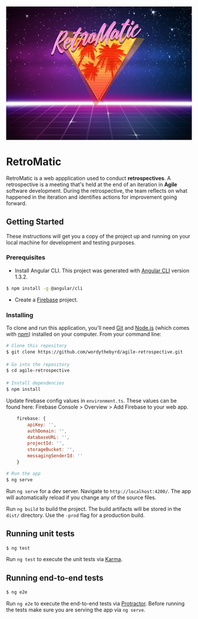 ![RetroMatic](src/assets/Images/rmbg.jpg)

# RetroMatic

RetroMatic is a web appplication used to conduct **retrospectives**.  A retrospective is a meeting that's held at the end of an iteration in **Agile** software development. During the retrospective, the team reflects on what happened in the iteration and identifies actions for improvement going forward.

## Getting Started

These instructions will get you a copy of the project up and running on your local machine for development and testing purposes.

### Prerequisites

* Install Angular CLI.  This project was generated with [Angular CLI](https://github.com/angular/angular-cli) version 1.3.2.

```bash
$ npm install -g @angular/cli
```

* Create a [Firebase](https://firebase.google.com/) project.

### Installing

To clone and run this application, you'll need [Git](https://git-scm.com) and [Node.js](https://nodejs.org/en/download/) (which comes with [npm](http://npmjs.com)) installed on your computer. From your command line:

```bash
# Clone this repository
$ git clone https://github.com/wordythebyrd/agile-retrospective.git

# Go into the repository
$ cd agile-retrospective

# Install dependencies
$ npm install
```
Update firebase config values in `environment.ts`. These values can be found here: Firebase Console > Overview > Add Firebase to your web app.
```javascript
    firebase: {
        apiKey: '',
        authDomain: '',
        databaseURL: '',
        projectId: '',
        storageBucket: '',
        messagingSenderId: ''
    }
```


```bash
# Run the app
$ ng serve
```
Run `ng serve` for a dev server. Navigate to `http://localhost:4200/`. The app will automatically reload if you change any of the source files.

Run `ng build` to build the project. The build artifacts will be stored in the `dist/` directory. Use the `-prod` flag for a production build.

## Running unit tests

```bash
$ ng test
```
Run `ng test` to execute the unit tests via [Karma](https://karma-runner.github.io).

## Running end-to-end tests

```bash
$ ng e2e
```

Run `ng e2e` to execute the end-to-end tests via [Protractor](http://www.protractortest.org/).
Before running the tests make sure you are serving the app via `ng serve`.